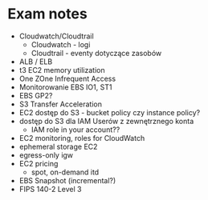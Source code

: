 # Exam notes

- Cloudwatch/Cloudtrail
	- Cloudwatch - logi
	- Cloudtrail - eventy dotyczące zasobów
- ALB / ELB
- t3 EC2 memory utilization
- One ZOne Infrequent Access
- Monitorowanie EBS IO1, ST1
- EBS GP2?
- S3 Transfer Acceleration
- EC2 dostęp do S3 - bucket policy czy instance policy?
- dostęp do S3 dla IAM Userów z zewnętrznego konta
	- IAM role in your account??
- EC2 monitoring, roles for CloudWatch
- ephemeral storage EC2
- egress-only igw
- EC2 pricing
	- spot, on-demand itd
- EBS Snapshot (incremental?)
- FIPS 140-2 Level 3
